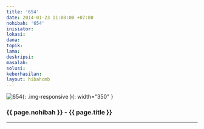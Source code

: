 ```yaml
---
title: '654'
date: 2014-01-23 11:08:00 +07:00
nohibah: '654'
inisiator: 
lokasi: 
dana: 
topik: 
lama: 
deskripsi: 
masalah: 
solusi: 
keberhasilan: 
layout: hibahcmb
---
```


![654](/static/img/hibahcmb/654.png){: .img-responsive }{: width="350" }

### {{ page.nohibah }} - {{ page.title }}

---
